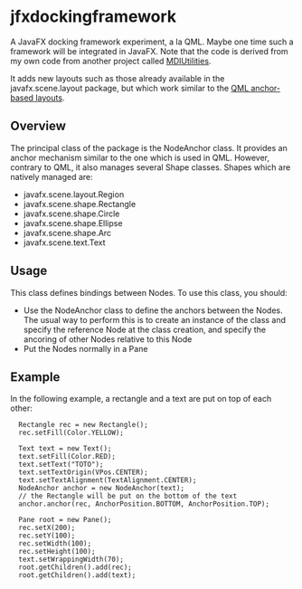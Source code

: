 # jfxdockingframework
A JavaFX docking framework experiment, a la QML. Maybe one time such a framework will be integrated in JavaFX. Note that the code is
derived from my own code from another project called [MDIUtilities](https://sourceforge.net/projects/mdiutilities/).

It adds new layouts such as those already available in the javafx.scene.layout package, but which work similar to 
the [QML anchor-based layouts](http://doc.qt.io/archives/qt-4.8/qml-anchor-layout.html).

## Overview
The principal class of the package is the NodeAnchor class. It provides an anchor mechanism similar to the one which is used in QML. 
However, contrary to QML, it also manages several Shape classes. Shapes which are natively managed are:

+ javafx.scene.layout.Region
+ javafx.scene.shape.Rectangle
+ javafx.scene.shape.Circle
+ javafx.scene.shape.Ellipse
+ javafx.scene.shape.Arc
+ javafx.scene.text.Text

## Usage
This class defines bindings between Nodes. To use this class, you should:

+ Use the NodeAnchor class to define the anchors between the Nodes. The usual way to perform this is to create an instance of the class and specify the reference Node at the class creation, and specify the ancoring of other Nodes relative to this Node
+ Put the Nodes normally in a Pane

## Example
In the following example, a rectangle and a text are put on top of each other:

      Rectangle rec = new Rectangle();  
      rec.setFill(Color.YELLOW);  
  
      Text text = new Text();  
      text.setFill(Color.RED);  
      text.setText("TOTO");  
      text.setTextOrigin(VPos.CENTER);  
      text.setTextAlignment(TextAlignment.CENTER);    
      NodeAnchor anchor = new NodeAnchor(text);  
      // the Rectangle will be put on the bottom of the text  
      anchor.anchor(rec, AnchorPosition.BOTTOM, AnchorPosition.TOP);  
  
      Pane root = new Pane();  
      rec.setX(200);  
      rec.setY(100);  
      rec.setWidth(100);  
      rec.setHeight(100);  
      text.setWrappingWidth(70);  
      root.getChildren().add(rec);  
      root.getChildren().add(text);  
